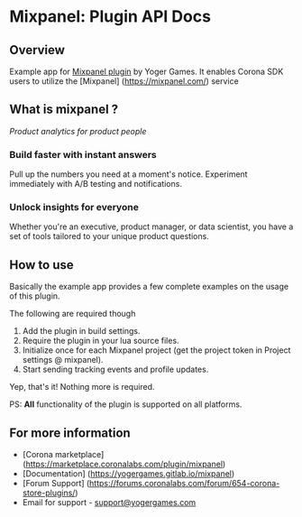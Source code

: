 # Mixpanel: Plugin API Docs

## Overview

Example app for [Mixpanel plugin](https://yogergames.gitlab.io/mixpanel/) by Yoger Games. It enables Corona SDK users to utilize the [Mixpanel] (https://mixpanel.com/) service

## What is mixpanel ?
*Product analytics for product people*

### Build faster with instant answers

Pull up the numbers you need at a moment's notice. Experiment immediately with A/B testing and notifications.

### Unlock insights for everyone
Whether you're an executive, product manager, or data scientist, you have a set of tools tailored to your unique product questions.

## How to use
Basically the example app provides a few complete examples on the usage of this plugin. 

The following are required though

1. Add the plugin in build settings. 
2. Require the plugin in your lua source files.
3. Initialize once for each Mixpanel project (get the project token in Project settings @ mixpanel).
4. Start sending tracking events and profile updates.

Yep, that's it! Nothing more is required.

PS: __All__ functionality of the plugin is supported on all platforms.

## For more information
* [Corona marketplace] (https://marketplace.coronalabs.com/plugin/mixpanel)
* [Documentation] (https://yogergames.gitlab.io/mixpanel)
* [Forum Support] (https://forums.coronalabs.com/forum/654-corona-store-plugins/) 
* Email for support - support@yogergames.com